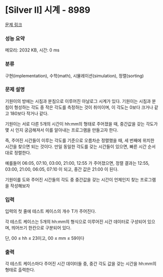 # [Silver II] 시계 - 8989 

[문제 링크](https://www.acmicpc.net/problem/8989) 

### 성능 요약

메모리: 2032 KB, 시간: 0 ms

### 분류

구현(implementation), 수학(math), 시뮬레이션(simulation), 정렬(sorting)

### 문제 설명

<p>기원이의 방에는 시침과 분침으로 이루어진 아날로그 시계가 있다. 기원이는 시침과 분침이 형성하는 각도 중 작은 각도를 측정하는 것이 취미이며, 이 각도는 0보다 크거나 같고 180보다 작거나 같다.</p>

<p>기원이는 서로 다른 5개의 시간이 hh:mm의 형태로 주어졌을 때, 중간값을 갖는 각도가 몇 시 인지 궁금해져서 이를 알아내는 프로그램을 만들고자 한다.</p>

<p>즉, 주어진 시간들이 이루는 각도를 기준으로 오름차순 정렬했을 때, 세 번째에 위치한 시간을 찾으면 되는 것이다.<span style="font-family:Arial,"Helvetica Neue",Helvetica,Tahoma,sans-serif"> 만일 동일한 각도를 갖는 시간들이 있으면, 빠른 시간 순서대로 정렬한다.</span></p>

<p>예를들어 06:05, 07:10, 03:00, 21:00, 12:55 가 주어졌으면, 정렬 결과는 12:55, 03:00, 21:00, 06:05, 07:10 이 되고, 중간 값은 21:00 이 된다.</p>

<p>기원이를 도와 주어진 시간들의 각도 중 중간값을 갖는 시간이 언제인지 찾는 프로그램을 작성해보자</p>

### 입력 

 <p>입력의 첫 줄에 테스트 케이스의 개수 T가 주어진다.</p>

<p>각 테스트 케이스는 5개의 hh:mm의 형식으로 이루어진 시간 데이터로 구성되어 있으며, 띄어쓰기 한칸으로 구분되어 있다.</p>

<p>단, 00 ≤ hh ≤ 23이고, 00 ≤ mm ≤ 59이다</p>

### 출력 

 <p>각 테스트 케이스마다 주어진 시간 데이터들 중, 중간 각도 값을 갖는 시간을 hh:mm의 형태로 출력한다.</p>

